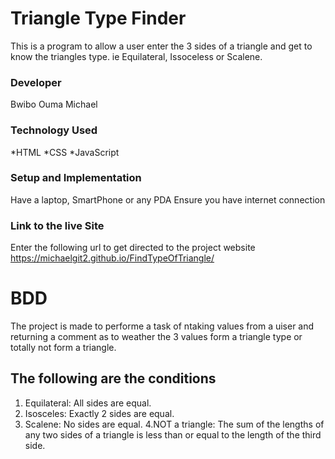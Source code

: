 
# Triangle Type Finder
This is a program to allow a user enter the 3 sides of a triangle and get to know the triangles type. ie Equilateral, Issoceless or Scalene.
### Developer
Bwibo Ouma Michael

### Technology Used
*HTML
*CSS
*JavaScript

### Setup and Implementation
Have a laptop, SmartPhone or any PDA
Ensure you have internet connection
### Link to the live Site
Enter the following url to get directed to the project website   https://michaelgit2.github.io/FindTypeOfTriangle/

# BDD
The project is made to performe a task of ntaking values from a uiser and returning a comment as to weather the 3 values form a triangle type or totally not form a triangle.
## The following are the conditions
1. Equilateral: All sides are equal.
2. Isosceles: Exactly 2 sides are equal.
3. Scalene: No sides are equal. 
4.NOT a triangle: The sum of the lengths of any two sides of a triangle is less than or equal to the length of the third side.
